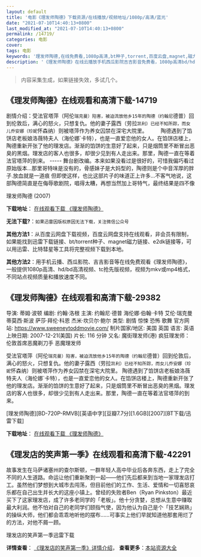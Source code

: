 ```yaml
---
layout: default
title: '电影《理发师陶德》下载资源/在线播放/视频地址/1080p/高清/蓝光'
date: "2021-07-10T14:40:13+0800"
last_modified_at: "2021-07-10T14:40:13+0800"
permalink: /14719/
categories: 电影
cover:
tags: 电影
keywords: '理发师陶德,在线免费看,1080p高清,bt种子,torrent,百度云盘,magnet,磁力链,迅雷下载资源'
description: '《理发师陶德》在线云播放手机西瓜影院吉吉影音免费看，1080p高清bd/hd未删减完整版和tc抢先枪版，mkv/mp4格式，附带bt/torrent种子、magnet/磁力链、百度云盘、网盘资源迅雷下载链接'
---
```


>内容采集生成，如果链接失效，多试几个。


## 《理发师陶德》在线观看和高清下载-14719

剧情介绍：受法官塔萍（阿伦`瑞克曼）陷害，被迫流放他乡15年的陶德（约翰尼`德普）回到伦敦后，满心的怒火，只想复仇。他的妻子露西（劳拉`凯利）已经不知所踪，而女儿乔安娜（珍妮`怀森纳）则被塔萍作为养女囚禁在深宅大院里。  　　陶德遇到了馅饼店老板娘洛薇特夫人（海伦娜`卡特），也是一直爱恋他的女人。在馅饼店楼上，陶德重新开张了他的理发店。渐渐的馅饼的生意好了起来，只是烟筒里不断冒出恶臭的黑烟。理发店的客人也很多，却很少见到有人走出来。那里，陶德一直在等着法官塔萍的到来。 ----- 舞台剧改编。本来如果没看过是很好的，可惜我偏巧看过原始版本...那里哥特味是没有的，骨感妹子是大妈型的，陶德则是个中音浑厚的胖子.放血就是一道痕 但即使这样，也比这部片子的味道正上许多...不客气地说，这部陶德简直是在侮辱歌剧院，唱得太糟，再想当然加上哥特气，最终结果是四不像


理发师陶德 (2007)

**下载地址**： [在线观看下载 《理发师陶德》](https://www.btbtdy.me/btdy/dy5075.html) 


**无法下载?**：`如果迅雷因版权原因无法下载，关注微信公众号 `

**其他方法1**：从百度云网盘下载视频，百度云网盘支持在线观看，非会员有限制，如果能找到迅雷下载链接、bt/torrent种子、magnet磁力链接、e2dk链接等，可以用迅雷、比特彗星等工具将完整视频下载到本地。

**其他方法2**：用手机云播、西瓜影院、吉吉影音等在线免费观看《理发师陶德》，一般提供1080p高清、hd/bd高清视频、tc抢先版视频，视频为mkv或mp4格式，不同站点视频质量和播放速度不同。


## 《理发师陶德》在线观看和高清下载-29382

导演: 蒂姆·波顿 编剧: 约翰·洛根 主演: 约翰尼·德普 海伦娜·伯翰·卡特 艾伦·瑞克曼 蒂莫西·斯波 萨莎·拜伦·科恩 杰米·坎贝尔·鲍尔 类型: 剧情 惊悚 恐怖 歌舞 官方网站: https://www.sweeneytoddmovie.com/ 制片国家/地区: 美国 英国 语言: 英语 上映日期: 2007-12-21(美国) 片长: 116 分钟 又名: 魔街理发师(港) 疯狂理发师：伦敦首席恶魔剃刀手 恶魔理发师

受法官塔萍（阿伦`瑞克曼）陷害，被迫流放他乡15年的陶德（约翰尼`德普）回到伦敦后，满心的怒火，只想复仇。他的妻子露西（劳拉`凯利）已经不知所踪，而女儿乔安娜（珍妮`怀森纳）则被塔萍作为养女囚禁在深宅大院里。 陶德遇到了馅饼店老板娘洛薇特夫人（海伦娜`卡特），也是一直爱恋他的女人。在馅饼店楼上，陶德重新开张了他的理发店。渐渐的馅饼的生意好了起来，只是烟筒里不断冒出恶臭的黑烟。理发店的客人也很多，却很少见到有人走出来。那里，陶德一直在等着法官塔萍的到来。


[理发师陶德][BD-720P-RMVB][英语中字][豆瓣7.7分][1.6GB][2007][BT下载/迅雷下载]

**下载地址**： [在线观看下载 《理发师陶德》](https://www.btdx8.com/torrent/sweeney_todd_2007.html) 


## 《理发店的笑声第一季》在线观看和高清下载-42291

故事发生在马萨诸塞州的查尔斯顿，一群年轻人高中毕业后各奔东西，走上了完全不同的人生道路。命运让他们重新聚到一起&mdash;—他们先后都来到当地一家理发店打工。虽然他们梦想到大城市去闯荡，但目前他们的工作、生活、爱情和一切喜怒哀乐都在自己出生并长大的这座小镇上。曾经的失败者Ben（Ryan Pinkston）最近买下了这家理发店，成了许多老同学的「老板」。他十分贪婪，总想从生意中赚取最大利润。他不怕对自己的老同学们颐指气使，因为他认为自己是个「技艺娴熟」的操纵大师，他们都会乖乖地听他的摆布&hellip;…可事实上他们早就知道他那套用烂了的方法，对他不屑一顾。<!---剧情end--->


理发店的笑声第一季迅雷下载

**详情查看**： [《理发店的笑声第一季》详情介绍](/movie/42291/)， **查看更多**：[本站资源大全](/movie/t/all/)

